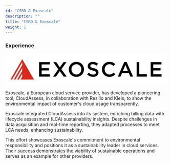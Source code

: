 ```yaml
---
id: "CSRD & Exoscale"
description: ""
title: "CSRD & Exoscale"
weight: 1
---
```


### Experience

![exo-scale](sec3-sub6-unit1-csrd-exo-1.png)

Exoscale, a European cloud service provider, has developed a pioneering tool, CloudAssess, in collaboration with Resilio and Kleis, to show the environmental impact of customer's cloud usage transparently.

Exoscale integrated CloudAssess into its system, enriching billing data with lifecycle assessment (LCA) sustainability insights. Despite challenges in data acquisition and real-time reporting, they adapted processes to meet LCA needs, enhancing sustainability.

This effort showcases Exoscale's commitment to environmental responsibility and positions it as a sustainability leader in cloud services. Their success demonstrates the viability of sustainable operations and serves as an example for other providers.